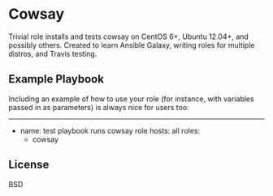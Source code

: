 Cowsay
=========

Trivial role installs and tests cowsay on CentOS 6+, Ubuntu 12.04+, and possibly others. Created to learn Ansible Galaxy, writing roles for multiple distros, and Travis testing.

Example Playbook
----------------

Including an example of how to use your role (for instance, with variables passed in as parameters) is always nice for users too:

---
- name: test playbook runs cowsay role
  hosts: all
  roles:
    - cowsay

License
-------
BSD
